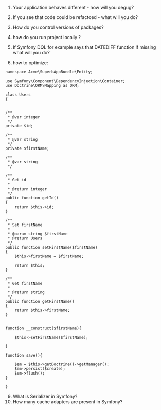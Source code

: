 1. Your application behaves different - how will you degug? 

2. If you see that code could be refactoed - what will you do?

3. How do you control versions of packages?

4. how do you run project locally ?

5. If Symfony DQL for example says that DATEDIFF function if missing what will you do?

6. how to optimize:
```
namespace Acme\SuperbAppBundle\Entity;

use Symfony\Component\DependencyInjection\Container; 
use Doctrine\ORM\Mapping as ORM;

class Users
{


/**
 * @var integer
 */
private $id;

/**
 * @var string
 */
private $firstName;

/**
 * @var string
 */

/**
 * Get id
 *
 * @return integer 
 */
public function getId()
{
    return $this->id;
}

/**
 * Set firstName
 *
 * @param string $firstName
 * @return Users
 */
public function setFirstName($firstName)
{
    $this->firstName = $firstName;

    return $this;
}

/**
 * Get firstName
 *
 * @return string 
 */
public function getFirstName()
{
    return $this->firstName;
}


function __construct($firstName){

    $this->setFirstName($firstName);

}

function save(){

    $em = $this->getDoctrine()->getManager();
    $em->persist($create);
    $em->flush();
}

}
```
9. What is Serializer in Symfony?
10. How many cache adapters are present in Symfony?
